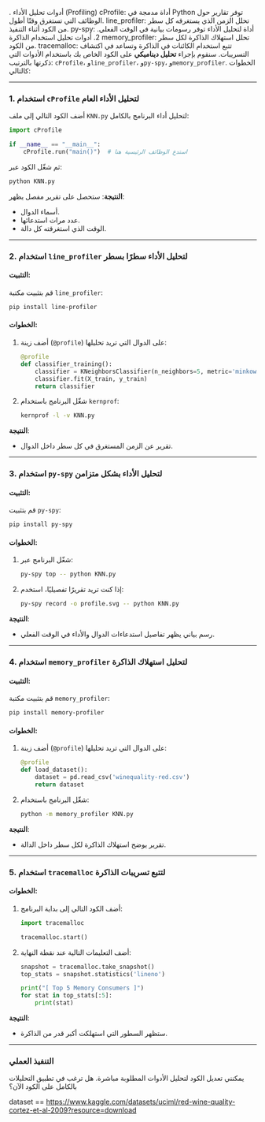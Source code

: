 ﻿. أدوات تحليل الأداء (Profiling)
cProfile: أداة مدمجة في Python توفر تقارير حول الوظائف التي تستغرق وقتًا أطول.
line_profiler: تحلل الزمن الذي يستغرقه كل سطر من الكود أثناء التنفيذ.
py-spy: أداة لتحليل الأداء توفر رسومات بيانية في الوقت الفعلي.
2. أدوات تحليل استخدام الذاكرة
memory_profiler: تحلل استهلاك الذاكرة لكل سطر من الكود.
tracemalloc: تتبع استخدام الكائنات في الذاكرة وتساعد في اكتشاف التسريبات.
سنقوم بإجراء **تحليل ديناميكي** على الكود الخاص بك باستخدام الأدوات التي ذكرتها بالترتيب: `cProfile`، و`line_profiler`، و`py-spy`، و`memory_profiler`. الخطوات كالتالي:

---

### **1. استخدام `cProfile` لتحليل الأداء العام**

أضف الكود التالي إلى ملف `KNN.py` لتحليل أداء البرنامج بالكامل:

```python
import cProfile

if __name__ == "__main__":
    cProfile.run("main()")  # استدعِ الوظائف الرئيسية هنا
```

ثم شغّل الكود عبر:
```bash
python KNN.py
```

**النتيجة**: 
ستحصل على تقرير مفصل يظهر:
- أسماء الدوال.
- عدد مرات استدعائها.
- الوقت الذي استغرقته كل دالة.

---

### **2. استخدام `line_profiler` لتحليل الأداء سطرًا بسطر**

#### التثبيت:
قم بتثبيت مكتبة `line_profiler`:
```bash
pip install line-profiler
```

#### الخطوات:
1. أضف زينة (`@profile`) على الدوال التي تريد تحليلها:
   ```python
   @profile
   def classifier_training():
       classifier = KNeighborsClassifier(n_neighbors=5, metric='minkowski', p=2)
       classifier.fit(X_train, y_train)
       return classifier
   ```

2. شغّل البرنامج باستخدام `kernprof`:
   ```bash
   kernprof -l -v KNN.py
   ```

**النتيجة**:
- تقرير عن الزمن المستغرق في كل سطر داخل الدوال.

---

### **3. استخدام `py-spy` لتحليل الأداء بشكل متزامن**

#### التثبيت:
قم بتثبيت `py-spy`:
```bash
pip install py-spy
```

#### الخطوات:
1. شغّل البرنامج عبر:
   ```bash
   py-spy top -- python KNN.py
   ```

2. إذا كنت تريد تقريرًا تفصيليًا، استخدم:
   ```bash
   py-spy record -o profile.svg -- python KNN.py
   ```

**النتيجة**:
- رسم بياني يظهر تفاصيل استدعاءات الدوال والأداء في الوقت الفعلي.

---

### **4. استخدام `memory_profiler` لتحليل استهلاك الذاكرة**

#### التثبيت:
قم بتثبيت مكتبة `memory_profiler`:
```bash
pip install memory-profiler
```

#### الخطوات:
1. أضف زينة (`@profile`) على الدوال التي تريد تحليلها:
   ```python
   @profile
   def load_dataset():
       dataset = pd.read_csv('winequality-red.csv')
       return dataset
   ```

2. شغّل البرنامج باستخدام:
   ```bash
   python -m memory_profiler KNN.py
   ```

**النتيجة**:
- تقرير يوضح استهلاك الذاكرة لكل سطر داخل الدالة.

---

### **5. استخدام `tracemalloc` لتتبع تسريبات الذاكرة**

#### الخطوات:
1. أضف الكود التالي إلى بداية البرنامج:
   ```python
   import tracemalloc

   tracemalloc.start()
   ```

2. أضف التعليمات التالية عند نقطة النهاية:
   ```python
   snapshot = tracemalloc.take_snapshot()
   top_stats = snapshot.statistics('lineno')

   print("[ Top 5 Memory Consumers ]")
   for stat in top_stats[:5]:
       print(stat)
   ```

**النتيجة**:
- ستظهر السطور التي استهلكت أكبر قدر من الذاكرة.

---

### **التنفيذ العملي**

يمكنني تعديل الكود لتحليل الأدوات المطلوبة مباشرة. هل ترغب في تطبيق التحليلات بالكامل على الكود الآن؟


dataset == https://www.kaggle.com/datasets/uciml/red-wine-quality-cortez-et-al-2009?resource=download 
